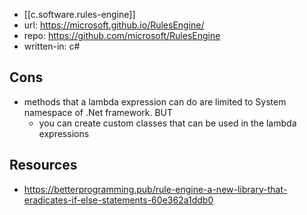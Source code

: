 
- [[c.software.rules-engine]]
- url: https://microsoft.github.io/RulesEngine/
- repo: https://github.com/microsoft/RulesEngine
- written-in: c#

## Cons

- methods that a lambda expression can do are limited to System namespace of .Net framework. BUT
  - you can create custom classes that can be used in the lambda expressions

## Resources

- https://betterprogramming.pub/rule-engine-a-new-library-that-eradicates-if-else-statements-60e362a1ddb0